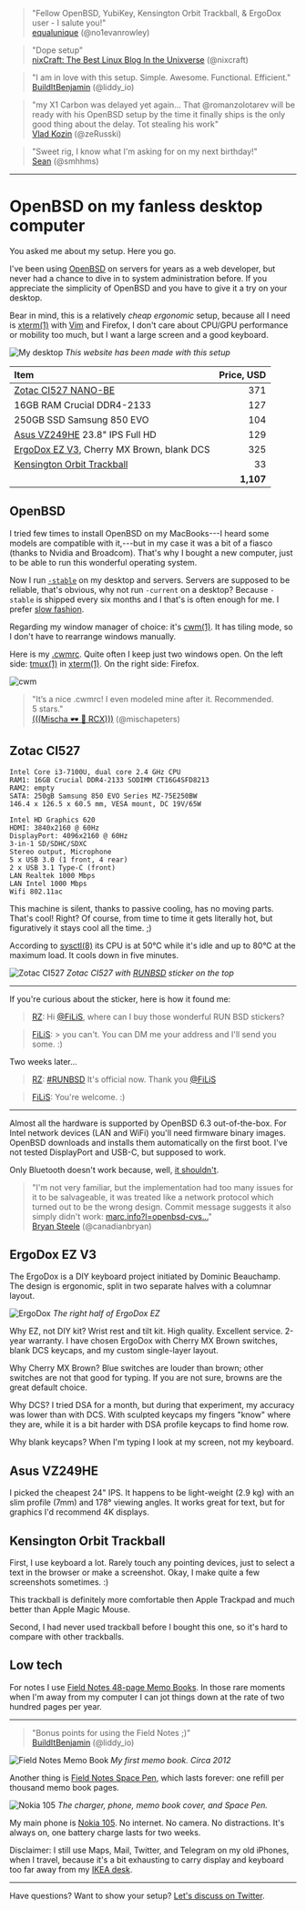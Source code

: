 > "Fellow OpenBSD, YubiKey, Kensington Orbit Trackball, & ErgoDox user - I salute you!"<br>
[equalunique](https://mobile.twitter.com/no1evanrowley/status/992498136118677505 "4 May 2018")
(@no1evanrowley)

> "Dope setup"<br>
[nixCraft: The Best Linux Blog In the Unixverse](https://mobile.twitter.com/nixcraft/status/991738751666794497 "2 May 2018")
(@nixcraft)

> "I am in love with this setup. Simple. Awesome. Functional. Efficient."<br>
[BuildItBenjamin](https://mobile.twitter.com/liddy_io/status/989840013650288640 "27 Apr 2018")
(@liddy_io)

> "my X1 Carbon was delayed yet again... That @romanzolotarev will be ready
with his OpenBSD setup by the time it finally ships is the only good thing
about the delay. Tot stealing his work"<br>
[Vlad Kozin](https://mobile.twitter.com/zeRusski/status/930362868440162304 "14 Nov 2017")
(@zeRusski)

> "Sweet rig, I know what I'm asking for on my next birthday!"<br>
[Sean](https://mobile.twitter.com/smhhms/status/909899624948920320 "18 Sep 2017")
(@smhhms)

---

# OpenBSD on my fanless desktop computer

You asked me about my setup. Here you go.

I've been using [OpenBSD](/openbsd/why.html) on servers for years as a web
developer, but never had a chance to dive in to system administration
before. If you appreciate the simplicity of OpenBSD and you have to give
it a try on your desktop.

Bear in mind, this is a relatively _cheap ergonomic_ setup, because all I
need is [xterm(1)](http://man.openbsd.org/xterm.1) with [Vim](/vim.html)
and Firefox, I don't care about CPU/GPU performance or mobility too much,
but I want a large screen and a good keyboard.

![My desktop](/setup.jpeg "2017")
_This website has been made with this setup_

Item                                           | Price, USD
:--                                            | --:
[Zotac CI527 NANO-BE][z]                       | 371
16GB RAM Crucial DDR4-2133                     | 127
250GB SSD Samsung 850 EVO                      | 104
[Asus VZ249HE][a] 23.8" IPS Full HD                | 129
[ErgoDox EZ V3][e], Cherry MX Brown, blank DCS | 325
[Kensington Orbit Trackball][k]                | 33
                                               | **1,107**
[a]: https://www.asus.com/Monitors/VZ249HE/
[k]: https://www.kensington.com/us/us/4493/k72337us/orbit-trackball-with-scroll-ring
[e]: https://ergodox-ez.com/products/ergodox-ez-original-standalone?variant=40172496643
[z]: https://www.zotac.com/us/product/mini_pcs/ci527-nano

## OpenBSD

I tried few times to install OpenBSD on my MacBooks---I heard some models
are compatible with it,---but in my case it was a bit of a fiasco
(thanks to Nvidia and Broadcom). That's why I bought a new computer, just
to be able to run this wonderful operating system.

Now I run [`-stable`](https://www.openbsd.org/stable.html) on my desktop
and servers. Servers are supposed to be reliable, that's obvious, why not
run `-current` on a desktop? Because `-stable` is shipped every six months
and I that's is often enough for me. I prefer [slow
fashion](https://www.youtube.com/watch?v=Wiw3YcwGwrU).

Regarding my window manager of choice: it's
[cwm(1)](http://man.openbsd.org/cwm.1). It has tiling mode, so I don't
have to rearrange windows manually.

Here is my [.cwmrc](/openbsd/cwmrc). Quite often I keep just two windows
open. On the left side: [tmux(1)](http://man.openbsd.org/tmux.1) in
[xterm(1)](http://man.openbsd.org/xterm.1). On the right side: Firefox.

![cwm](/cwm.jpeg)

> "It’s a nice .cwmrc! I even modeled mine after it. Recommended. 5&nbsp;stars."<br>
[(((Mischa &#x1F576; &#x1F421; RCX)))](https://mobile.twitter.com/mischapeters/status/987004963682430976 "19 Apr 2018")
(@mischapeters)

## Zotac CI527

    Intel Core i3-7100U, dual core 2.4 GHz CPU
    RAM1: 16GB Crucial DDR4-2133 SODIMM CT16G4SFD8213
    RAM2: empty
    SATA: 250gB Samsung 850 EVO Series MZ-75E250BW
    146.4 x 126.5 x 60.5 mm, VESA mount, DC 19V/65W

    Intel HD Graphics 620
    HDMI: 3840x2160 @ 60Hz
    DisplayPort: 4096x2160 @ 60Hz
    3-in-1 SD/SDHC/SDXC
    Stereo output, Microphone
    5 x USB 3.0 (1 front, 4 rear)
    2 x USB 3.1 Type-C (front)
    LAN Realtek 1000 Mbps
    LAN Intel 1000 Mbps
    Wifi 802.11ac

This machine is silent, thanks to passive cooling, has no moving parts.
That's cool! Right? Of course, from time to time it gets literally hot,
but figuratively it stays cool all the time. ;)

According to [sysctl(8)](https://man.openbsd.org/sysctl.8) its CPU is at
50&deg;C while it's idle and up to 80&deg;C at the maximum load. It cools
down in five minutes.

![Zotac CI527](/zotac-ci527.jpeg)
_Zotac CI527 with [RUNBSD](http://runbsd.info/) sticker on the top_

---

If you're curious about the sticker, here is how it found me:

> [RZ](https://mobile.twitter.com/romanzolotarev/status/925424605367623680
"31 Oct 2017"): Hi <a
href="https://mobile.twitter.com/FiLiS">@FiLiS</a>, where can I buy
those wonderful RUN BSD stickers?

> [FiLiS](https://mobile.twitter.com/FiLiS/status/925425396941770755 "31
Oct 2017"): > you can't. You can DM me your address and I'll send you
some. :)

Two weeks later...

> [RZ](https://mobile.twitter.com/romanzolotarev/status/931467864896409600
"17 Nov 2017"): <a
href="https://mobile.twitter.com/hashtag/RUNBSD">#RUNBSD</a> It's
official now. Thank you <a
href="https://mobile.twitter.com/FiLiS">@FiLiS</a>

> [FiLiS](https://mobile.twitter.com/FiLiS/status/931619067185811459 "17
Nov 2017"): You're welcome. :)

---

Almost all the hardware is supported by OpenBSD 6.3 out-of-the-box. For
Intel network devices (LAN and WiFi) you'll need firmware binary images.
OpenBSD downloads and installs them automatically on the first boot.
I've not tested DisplayPort and USB-C, but supposed to work.

Only Bluetooth doesn't work because, well, [it
shouldn't](https://marc.info/?l=openbsd-cvs&m=140511572108715&w=2).

> "I'm not very familiar, but the implementation had too many issues for
it to be salvageable, it was treated like a network protocol which
turned out to be the wrong design. Commit message suggests it also
simply didn't work: <a
href="https://marc.info/?l=openbsd-cvs&m=140511572108715&w=2">marc.info?l=openbsd-cvs...</a>"<br>
[Bryan Steele](https://mobile.twitter.com/canadianbryan/status/984782198887911425 "13 Apr 2018")
(@canadianbryan)

## ErgoDox EZ V3

The ErgoDox is a DIY keyboard project initiated by Dominic Beauchamp. The
design is ergonomic, split in two separate halves with a columnar layout.

![ErgoDox](/ergodox-ez.jpeg)
_The right half of ErgoDox EZ_

Why EZ, not DIY kit? Wrist rest and tilt kit. High quality. Excellent
service. 2-year warranty. I have chosen ErgoDox with Cherry MX Brown
switches, blank DCS keycaps, and my custom single-layer layout.

Why Cherry MX Brown? Blue switches are louder than brown; other
switches are not that good for typing. If you are not sure, browns are the
great default choice.

Why DCS? I tried DSA for a month, but during that experiment, my
accuracy was lower than with DCS. With sculpted keycaps my fingers "know"
where they are, while it is a bit harder with DSA profile keycaps to find
home row.

Why blank keycaps? When I'm typing I look at my screen, not my keyboard.

## Asus VZ249HE

I picked the cheapest 24" IPS. It happens to be light-weight (2.9 kg) with
an slim profile (7mm) and 178&deg; viewing angles. It works great for
text, but for graphics I'd recommend 4K displays.

## Kensington Orbit Trackball

First, I use keyboard a lot. Rarely touch any pointing devices, just to
select a text in the browser or make a screenshot. Okay, I make quite a
few screenshots sometimes. :)

This trackball is definitely more comfortable then Apple Trackpad and much
better than Apple Magic Mouse.

Second, I had never used trackball before I bought this one, so it's hard
to compare with other trackballs.

## Low tech

For notes I use [Field Notes 48-page Memo Books][m]. In those
rare moments when I'm away from my computer I can jot things down at the
rate of two hundred pages per year.

---

> "Bonus points for using the Field Notes ;)"<br>
[BuildItBenjamin](https://mobile.twitter.com/liddy_io/status/910086740223946753 "19 Sep 2017")
(@liddy_io)

![Field Notes Memo Book](/field-notes-memo-book.jpeg)
_My first memo book. Circa 2012_

Another thing is [Field Notes Space Pen][s], which lasts forever: one
refill per thousand memo book pages.

![Nokia 105](/nokia-105.jpeg)
_The charger, phone, memo book cover, and Space Pen._

My main phone is [Nokia
105](https://www.nokia.com/en_int/phones/nokia-105). No internet. No
camera. No distractions. It's always on, one battery charge lasts for two
weeks.

Disclaimer: I still use Maps, Mail, Twitter, and Telegram on my old
iPhones, when I travel, because it's a bit exhausting to carry display and
keyboard too far away from my [IKEA desk][i].

[s]: https://fieldnotesbrand.com/products/space-pen
[m]: https://fieldnotesbrand.com/products/original-kraft
[i]: https://www.ikea.com/us/en/catalog/products/S39932699/

---

Have questions? Want to show your setup? [Let's discuss on
Twitter](https://mobile.twitter.com/romanzolotarev/status/909807483149066248).
